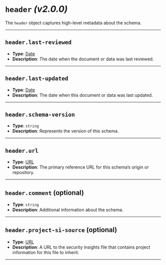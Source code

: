 # `header` _(v2.0.0)_

The `header` object captures high-level metadata about the schema.

---

## `header.last-reviewed`

- **Type**: [Date]
- **Description**: The date when the document or data was last reviewed.

---

## `header.last-updated`

- **Type**: [Date]
- **Description**: The date when this document or data was last updated.

---

## `header.schema-version`

- **Type**: `string`
- **Description**: Represents the version of this schema.

---

## `header.url`

- **Type**: [URL]
- **Description**: The primary reference URL for this schema’s origin or repository.

---

## `header.comment` (optional)

- **Type**: `string`
- **Description**: Additional information about the schema.

---

## `header.project-si-source` (optional)

- **Type**: [URL]
- **Description**: A URL to the security insights file that contains project information for this file to inherit.

---

[URL]: #url
[Email]: #email
[Date]: #date
